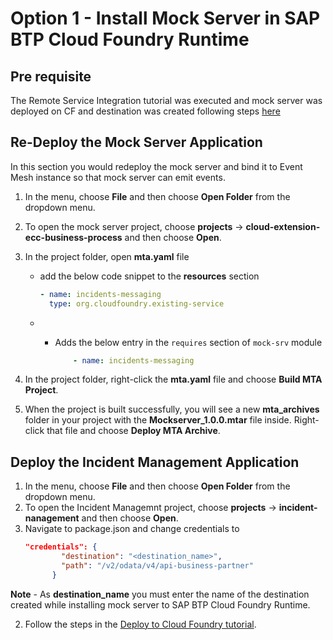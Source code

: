 # Option 1 - Install Mock Server in SAP BTP Cloud Foundry Runtime

## Pre requisite
The Remote Service Integration tutorial was executed and mock server was deployed on CF and destination was created following steps [here](../../../remote-service/install-mock-server/install-mock-server-cf.md)

## Re-Deploy the Mock Server Application

In this section you would redeploy the mock server and bind it to Event Mesh instance so that mock server can emit events. 
1. In the menu, choose **File** and then choose **Open Folder** from the dropdown menu.

2. To open the mock server project, choose **projects** &rarr; **cloud-extension-ecc-business-process** and then choose **Open**.

3. In the project folder, open **mta.yaml** file

    - add the below code snippet to the **resources** section
        ```yaml
        - name: incidents-messaging
          type: org.cloudfoundry.existing-service
        ```

    - - Adds the below entry in the `requires` section of `mock-srv` module

        ```yaml
            - name: incidents-messaging
        ```

4. In the project folder, right-click the **mta.yaml** file and choose **Build MTA Project**.

5. When the project is built successfully, you will see a new **mta_archives** folder in your project with the **Mockserver_1.0.0.mtar** file inside. Right-click that file and choose **Deploy MTA Archive**.

## Deploy the Incident Management Application
1. In the menu, choose **File** and then choose **Open Folder** from the dropdown menu.
1. To open the Incident Managemnt project, choose **projects** &rarr; **incident-nanagement** and then choose **Open**.
2. Navigate to package.json and change credentials to 
    ```json
    "credentials": {
            "destination": "<destination_name>",
            "path": "/v2/odata/v4/api-business-partner"
          }
    ```
**Note** - As **destination_name** you must enter the name of the destination created while installing mock server to SAP BTP Cloud Foundry Runtime.

2. Follow the steps in the [Deploy to Cloud Foundry tutorial](./deploy-to-cf.md).